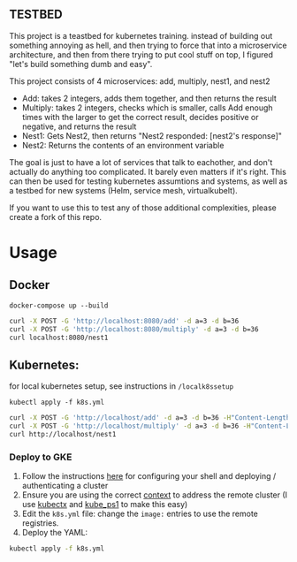 ## TESTBED

This project is a teastbed for kubernetes training. instead of building out something annoying as hell, and then trying to force that into a microservice architecture, and then from there trying to put cool stuff on top, I figured "let's build something dumb and easy".


This project consists of 4 microservices: add, multiply, nest1, and nest2
- Add: takes 2 integers, adds them together, and then returns the result
- Multiply: takes 2 integers, checks which is smaller, calls Add enough times with the larger to get the correct result, decides positive or negative, and returns the result
- Nest1: Gets Nest2, then returns "Nest2 responded: [nest2's response]"
- Nest2: Returns the contents of an environment variable

The goal is just to have a lot of services that talk to eachother, and don't actually do anything too complicated. It barely even matters if it's right. This can then be used for testing kubernetes assumtions and systems, as well as a testbed for new systems (Helm, service mesh, virtualkubelt). 

If you want to use this to test any of those additional complexities, please create a fork of this repo. 


# Usage

## Docker

`docker-compose up --build`

```bash
curl -X POST -G 'http://localhost:8080/add' -d a=3 -d b=36
curl -X POST -G 'http://localhost:8080/multiply' -d a=3 -d b=36
curl localhost:8080/nest1
```


## Kubernetes:
for local kubernetes setup, see instructions in `/localk8ssetup`

`kubectl apply -f k8s.yml`

```bash
curl -X POST -G 'http://localhost/add' -d a=3 -d b=36 -H"Content-Length:0"
curl -X POST -G 'http://localhost/multiply' -d a=3 -d b=36 -H"Content-Length:0"
curl http://localhost/nest1
```

### Deploy to GKE

1) Follow the instructions [here](https://cloud.google.com/kubernetes-engine/docs/quickstart) for configuring your shell and deploying / authenticating a cluster
2) Ensure you are using the correct [context](https://kubernetes.io/docs/tasks/access-application-cluster/configure-access-multiple-clusters/) to address the remote cluster (I use [kubectx](https://github.com/ahmetb/kubectx) and [kube_ps1](https://github.com/jonmosco/kube-ps1) to make this easy)
3) Edit the `k8s.yml` file: change the `image:` entries to use the remote registries.
4) Deploy the YAML: 
```bash
kubectl apply -f k8s.yml
```

